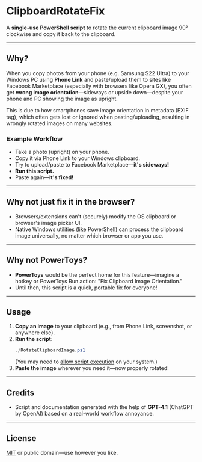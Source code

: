 # ClipboardRotateFix

A **single-use PowerShell script** to rotate the current clipboard image 90° clockwise and copy it back to the clipboard.

---

## Why?

When you copy photos from your phone (e.g. Samsung S22 Ultra) to your Windows PC using **Phone Link** and paste/upload them to sites like Facebook Marketplace (especially with browsers like Opera GX), you often get **wrong image orientation**—sideways or upside down—despite your phone and PC showing the image as upright.

This is due to how smartphones save image orientation in metadata (EXIF tag), which often gets lost or ignored when pasting/uploading, resulting in wrongly rotated images on many websites.

### Example Workflow

- Take a photo (upright) on your phone.
- Copy it via Phone Link to your Windows clipboard.
- Try to upload/paste to Facebook Marketplace—**it's sideways!**
- **Run this script.**
- Paste again—**it's fixed!**

---

## Why not just fix it in the browser?

- Browsers/extensions can't (securely) modify the OS clipboard or browser's image picker UI.
- Native Windows utilities (like PowerShell) can process the clipboard image universally, no matter which browser or app you use.

---

## Why not PowerToys?

- **PowerToys** would be the perfect home for this feature—imagine a hotkey or PowerToys Run action: "Fix Clipboard Image Orientation."
- Until then, this script is a quick, portable fix for everyone!

---

## Usage

1. **Copy an image** to your clipboard (e.g., from Phone Link, screenshot, or anywhere else).
2. **Run the script:**
    ```powershell
    ./RotateClipboardImage.ps1
    ```
   (You may need to [allow script execution](https://go.microsoft.com/fwlink/?LinkID=135170) on your system.)
3. **Paste the image** wherever you need it—now properly rotated!

---

## Credits

- Script and documentation generated with the help of **GPT-4.1** (ChatGPT by OpenAI) based on a real-world workflow annoyance.

---

## License

[MIT](LICENSE) or public domain—use however you like.
